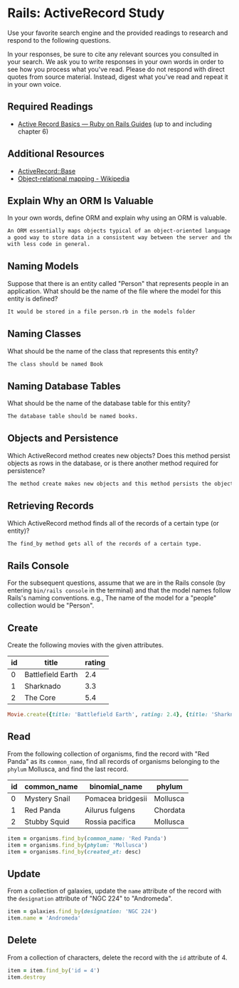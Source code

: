 # Rails: ActiveRecord Study

Use your favorite search engine and the provided readings to research and
respond to the following questions.

In your responses, be sure to cite any relevant sources you consulted in your
search. We ask you to write responses in your own words in order to see how you
process what you've read. Please do not respond with direct quotes from source
material. Instead, digest what you've read and repeat it in your own voice.

## Required Readings

-   [Active Record Basics — Ruby on Rails Guides](http://guides.rubyonrails.org/active_record_basics.html)
    (up to and including chapter 6)

## Additional Resources
-   [ActiveRecord::Base](http://api.rubyonrails.org/classes/ActiveRecord/Base.html)
-   [Object-relational mapping - Wikipedia](https://en.wikipedia.org/wiki/Object-relational_mapping)

## Explain Why an ORM Is Valuable

In your own words, define ORM and explain why using an ORM is valuable.

```md
An ORM essentially maps objects typical of an object-oriented language into a relational database system.  It is
a good way to store data in a consistent way between the server and the db and enables database queries without SQL and
with less code in general.
```

## Naming Models

Suppose that there is an entity called "Person" that represents people in an
application. What should be the name of the file where the model for this entity
is defined?

```md
It would be stored in a file person.rb in the models folder
```

## Naming Classes

What should be the name of the class that represents this entity?

```md
The class should be named Book
```

## Naming Database Tables

What should be the name of the database table for this entity?

```md
The database table should be named books.
```

## Objects and Persistence

Which ActiveRecord method creates new objects? Does this method persist objects
as rows in the database, or is there another method required for persistence?

```md
The method create makes new objects and this method persists the object into the db
```

## Retrieving Records

Which ActiveRecord method finds all of the records of a certain type (or
entity)?

```md
The find_by method gets all of the records of a certain type.
```

## Rails Console

For the subsequent questions, assume that we are in the Rails console (by
entering `bin/rails console` in the terminal) and that the model names follow
Rails's naming conventions.  e.g., The name of the model for a "people"
collection would be "Person".

## Create

Create the following movies with the given attributes.

| id | title | rating |
| --- | --- | --- |
| 0 | Battlefield Earth | 2.4 |
| 1 | Sharknado | 3.3 |
| 2 | The Core | 5.4 |

```ruby
Movie.create({title: 'Battlefield Earth', rating: 2.4}, {title: 'Sharknado', rating: 3.3}, {title: 'The Core', rating: 5.4})
```

## Read

From the following collection of organisms, find the record with "Red Panda" as
its `common_name`, find all records of organisms belonging to the `phylum`
Mollusca, and find the last record.

| id | common_name | binomial_name | phylum |
| --- | --- | --- | --- |
| 0 | Mystery Snail | Pomacea bridgesii | Mollusca |
| 1 | Red Panda | Ailurus fulgens | Chordata |
| 2 | Stubby Squid | Rossia pacifica | Mollusca |

```ruby
item = organisms.find_by(common_name: 'Red Panda')
item = organisms.find_by(phylum: 'Mollusca')
item = organisms.find_by(created_at: desc)
```

## Update

From a collection of galaxies, update the `name` attribute of the record with
the `designation` attribute of "NGC 224" to "Andromeda".

```ruby
item = galaxies.find_by(designation: 'NGC 224')
item.name = 'Andromeda'
```

## Delete

From a collection of characters, delete the record with the `id` attribute of 4.

```ruby
item = item.find_by('id = 4')
item.destroy
```
